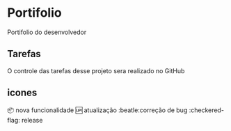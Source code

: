 # Portifolio
Portifolio do desenvolvedor 

## Tarefas 

O controle das tarefas desse projeto sera realizado no GitHub
## icones
:package: nova funcionalidade
:up: atualização
:beatle:correção de bug
:checkered-flag: release
